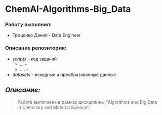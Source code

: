 # ChemAI-Algorithms-Big_Data

### Работу выполнил:

* Троценко Данил - Data Engineer
  
### Описание репозитория:
- *scripts* - код заданий
  * ... -
  * .... -
- *datasets* - исходные и преобразованные данные

## ___Описание:___ 
>Работа выполнена в рамках дисицплины "Algorithms and Big Data in Chemistry and Material Science".
